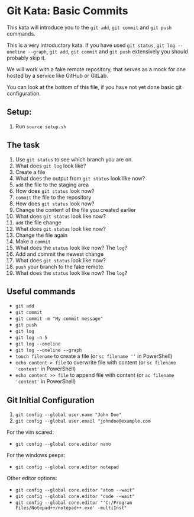 # Git Kata: Basic Commits
This kata will introduce you to the `git add`, `git commit` and `git push` commands.

This is a very introductory kata. If you have used `git status`, `git log --oneline --graph`, `git add`, `git commit` and `git push` extensively you should probably skip it.

We will work with a fake remote repository, that serves as a mock for one hosted by a service like GitHub or GitLab.

You can look at the bottom of this file, if you have not yet done basic git configuration.

## Setup:

1. Run `source setup.sh`

## The task

1. Use `git status` to see which branch you are on.
2. What does `git log` look like?
3. Create a file
4. What does the output from `git status` look like now?
5. `add` the file to the staging area
6. How does `git status` look now?
7. `commit` the file to the repository
8. How does `git status` look now?
9. Change the content of the file you created earlier
10. What does `git status` look like now?
11. `add` the file change
12. What does `git status` look like now?
13. Change the file again
14. Make a `commit`
15. What does the `status` look like now? The `log`?
16. Add and commit the newest change
17. What does `git status` look like now?
18. `push` your branch to the fake remote.
19. What does the `status` look like now? The `log`?

## Useful commands
- `git add`
- `git commit`
- `git commit -m "My commit message"`
- `git push`
- `git log`
- `git log -n 5`
- `git log --oneline`
- `git log --oneline --graph`
- `touch filename` to create a file (or `sc filename ''` in PowerShell)
- `echo content > file` to overwrite file with content (or `sc filename 'content'` in PowerShell)
- `echo content >> file` to append file with content (or `ac filename 'content'` in PowerShell)


## Git Initial Configuration
1. `git config --global user.name "John Doe"`
1. `git config --global user.email "johndoe@example.com`

For the vim scared:
- `git config --global core.editor nano`

For the windows peeps:
- `git config --global core.editor notepad`

Other editor options:
- `git config --global core.editor "atom --wait"`
- `git config --global core.editor "code --wait"`
- `git config --global core.editor "'C:/Program Files/Notepad++/notepad++.exe' -multiInst"`
